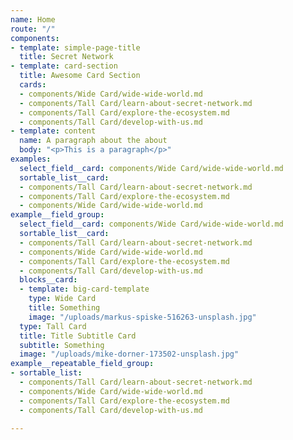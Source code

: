 ```yaml
---
name: Home
route: "/"
components:
- template: simple-page-title
  title: Secret Network
- template: card-section
  title: Awesome Card Section
  cards:
  - components/Wide Card/wide-wide-world.md
  - components/Tall Card/learn-about-secret-network.md
  - components/Tall Card/explore-the-ecosystem.md
  - components/Tall Card/develop-with-us.md
- template: content
  name: A paragraph about the about
  body: "<p>This is a paragraph</p>"
examples:
  select_field__card: components/Wide Card/wide-wide-world.md
  sortable_list__card:
  - components/Tall Card/learn-about-secret-network.md
  - components/Tall Card/explore-the-ecosystem.md
  - components/Wide Card/wide-wide-world.md
example__field_group:
  select_field__card: components/Wide Card/wide-wide-world.md
  sortable_list__card:
  - components/Tall Card/learn-about-secret-network.md
  - components/Wide Card/wide-wide-world.md
  - components/Tall Card/explore-the-ecosystem.md
  - components/Tall Card/develop-with-us.md
  blocks__card:
  - template: big-card-template
    type: Wide Card
    title: Something
    image: "/uploads/markus-spiske-516263-unsplash.jpg"
  type: Tall Card
  title: Title Subtitle Card
  subtitle: Something
  image: "/uploads/mike-dorner-173502-unsplash.jpg"
example__repeatable_field_group:
- sortable_list:
  - components/Tall Card/learn-about-secret-network.md
  - components/Wide Card/wide-wide-world.md
  - components/Tall Card/explore-the-ecosystem.md
  - components/Tall Card/develop-with-us.md

---
```

